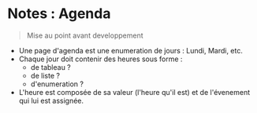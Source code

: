 # Notes : Agenda 
>Mise au point avant developpement 

- Une page d'agenda est une enumeration de jours : Lundi, Mardi, etc.
- Chaque jour doit contenir des heures sous forme :
    + de tableau ?
    + de liste ?
    + d'enumeration ?
- L'heure est composée de sa valeur (l'heure qu'il est) et de l'évenement qui lui est assignée.